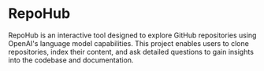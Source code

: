 # RepoHub
RepoHub is an interactive tool designed to explore GitHub repositories using OpenAI's language model capabilities. This project enables users to clone repositories, index their content, and ask detailed questions to gain insights into the codebase and documentation.
